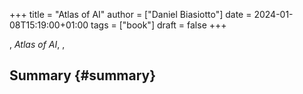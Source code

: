 +++
title = "Atlas of AI"
author = ["Daniel Biasiotto"]
date = 2024-01-08T15:19:00+01:00
tags = ["book"]
draft = false
+++

, _Atlas of AI_, ,


## Summary {#summary}
